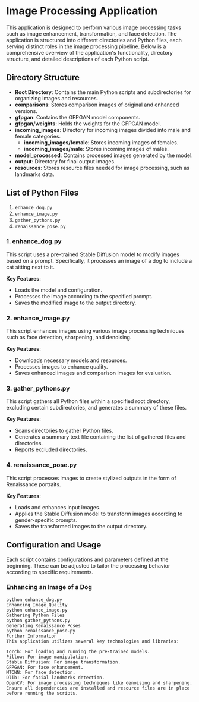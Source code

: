 # Image Processing Application

This application is designed to perform various image processing tasks such as image enhancement, transformation, and face detection. The application is structured into different directories and Python files, each serving distinct roles in the image processing pipeline. Below is a comprehensive overview of the application's functionality, directory structure, and detailed descriptions of each Python script.

## Directory Structure

- **Root Directory**: Contains the main Python scripts and subdirectories for organizing images and resources.
- **comparisons**: Stores comparison images of original and enhanced versions.
- **gfpgan**: Contains the GFPGAN model components.
- **gfpgan/weights**: Holds the weights for the GFPGAN model.
- **incoming_images**: Directory for incoming images divided into male and female categories.
  - **incoming_images/female**: Stores incoming images of females.
  - **incoming_images/male**: Stores incoming images of males.
- **model_processed**: Contains processed images generated by the model.
- **output**: Directory for final output images.
- **resources**: Stores resource files needed for image processing, such as landmarks data.

## List of Python Files

1. `enhance_dog.py`
2. `enhance_image.py`
3. `gather_pythons.py`
4. `renaissance_pose.py`

### 1. enhance_dog.py

This script uses a pre-trained Stable Diffusion model to modify images based on a prompt. Specifically, it processes an image of a dog to include a cat sitting next to it.

**Key Features**:
- Loads the model and configuration.
- Processes the image according to the specified prompt.
- Saves the modified image to the output directory.

### 2. enhance_image.py

This script enhances images using various image processing techniques such as face detection, sharpening, and denoising.

**Key Features**:
- Downloads necessary models and resources.
- Processes images to enhance quality.
- Saves enhanced images and comparison images for evaluation.

### 3. gather_pythons.py

This script gathers all Python files within a specified root directory, excluding certain subdirectories, and generates a summary of these files.

**Key Features**:
- Scans directories to gather Python files.
- Generates a summary text file containing the list of gathered files and directories.
- Reports excluded directories.

### 4. renaissance_pose.py

This script processes images to create stylized outputs in the form of Renaissance portraits.

**Key Features**:
- Loads and enhances input images.
- Applies the Stable Diffusion model to transform images according to gender-specific prompts.
- Saves the transformed images to the output directory.

## Configuration and Usage

Each script contains configurations and parameters defined at the beginning. These can be adjusted to tailor the processing behavior according to specific requirements.

### Enhancing an Image of a Dog

```shell
python enhance_dog.py
Enhancing Image Quality
python enhance_image.py
Gathering Python Files
python gather_pythons.py
Generating Renaissance Poses
python renaissance_pose.py
Further Information
This application utilizes several key technologies and libraries:

Torch: For loading and running the pre-trained models.
Pillow: For image manipulation.
Stable Diffusion: For image transformation.
GFPGAN: For face enhancement.
MTCNN: For face detection.
Dlib: For facial landmarks detection.
OpenCV: For image processing techniques like denoising and sharpening.
Ensure all dependencies are installed and resource files are in place before running the scripts.